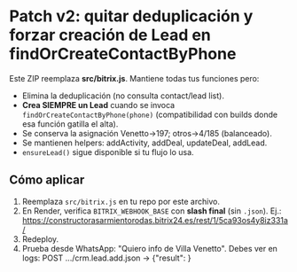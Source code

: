 Patch v2: quitar deduplicación y **forzar creación de Lead** en findOrCreateContactByPhone
=========================================================================================

Este ZIP reemplaza **src/bitrix.js**. Mantiene todas tus funciones pero:
- Elimina la deduplicación (no consulta contact/lead list).
- **Crea SIEMPRE un Lead** cuando se invoca `findOrCreateContactByPhone(phone)`
  (compatibilidad con builds donde esa función gatilla el alta).
- Se conserva la asignación Venetto→197; otros→4/185 (balanceado).
- Se mantienen helpers: addActivity, addDeal, updateDeal, addLead.
- `ensureLead()` sigue disponible si tu flujo lo usa.

Cómo aplicar
------------
1) Reemplaza `src/bitrix.js` en tu repo por este archivo.
2) En Render, verifica `BITRIX_WEBHOOK_BASE` con **slash final** (sin `.json`). Ej.:
   https://constructorasarmientorodas.bitrix24.es/rest/1/5ca93os4y8iz331a/
3) Redeploy.
4) Prueba desde WhatsApp: "Quiero info de Villa Venetto".
   Debes ver en logs: POST .../crm.lead.add.json  ->  {"result": <id>}
